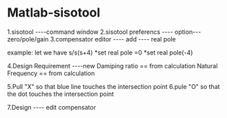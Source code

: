 # Matlab-sisotool


1.sisotool ----command window
2.sisotool preferencs ---- option--- zero/pole/gain
3.compensator editor ---- add ---- real pole

example:
let we have s/s(s+4)
*set real pole =0
*set real pole(-4)


4.Design Requirement ----new
Damiping ratio == from calculation
Natural Frequency == from calculation 

5.Pull "X" so that blue line touches the intersection point
6.pule "O" so that the dot touches the intersection point 

7.Design ---- edit compensator
